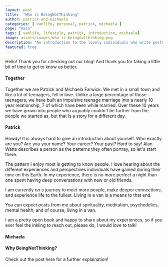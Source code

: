 ```yaml
---
layout: post
title:  "Who is BeingNotThinking"
author: patrick-and-michaela
categories: [ vanlife, personal, patrick, michaela ]
page: "main"
tags: [ vanlife, lifestyle, patrick, introduction, michaela]
image: assets/images/who-is-beingnotthinking.png
description: "An introduction to the lovely individuals who write posts on this blog"
featured: true
---
```


Hello! Thank you for checking out our blog! And thank you for taking a little bit of time to get to know us better. 

#### Together
Together we are Patrick and Michaela Farwick. We met in a small town and like a lot of teenagers, fell in love. Unlike a large percentage of those teenagers, we have built an impulsive teenage marriage into a nearly 10 year relationship, 7 of which have been while married. Over these 10 years we have grown into people who arguably couldn't be further from the people we started as, but that is a story for a different day. 

#### Patrick
Howdy! It is always hard to give an introduction about yourself. Who exactly are you? Are you your name? Your career? Your past? Hard to say! Alan Watts describes a person as the patterns they often portray, so let's start there. 

The pattern I enjoy most is getting to know people. I love hearing about the different experiences and perspectives individuals have gained during their time on this Earth. In my experience, there is no more perfect a night than one spent having deep conversations with new or old friends.

I am currently on a journey to meet more people, make deeper connections, and experience life to the fullest. Living in a van is a means to that end. 

You can expect posts from me about spirituality, meditation, psychedelics, mental health, and of course, living in a van. 

I am a pretty open book and happy to share about my experiences, so if you ever feel the inkling to reach out, please do, I would love to talk! 

#### Michaela

#### Why BeingNotThinking? 
Check out the post here <hyperlink> for a further explaination! 
